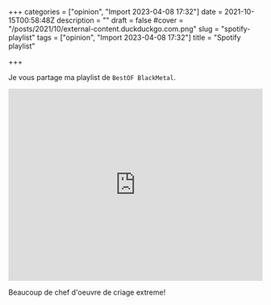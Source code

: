 +++
categories = ["opinion", "Import 2023-04-08 17:32"]
date = 2021-10-15T00:58:48Z
description = ""
draft = false
#cover = "/posts/2021/10/external-content.duckduckgo.com.png"
slug = "spotify-playlist"
tags = ["opinion", "Import 2023-04-08 17:32"]
title = "Spotify playlist"

+++

Je vous partage ma playlist de `BestOF BlackMetal`.

<iframe width="100%" height="380" title="Spotify Embed: BestOf BlackMetal" frameborder="0" allowfullscreen allow="autoplay; clipboard-write; encrypted-media; fullscreen; picture-in-picture" src="https://open.spotify.com/embed/playlist/3zgZlMMVvIFSlOKfwJDqnc?si=ee8f8a6efb834c51"></iframe>

Beaucoup de chef d'oeuvre de criage extreme!
